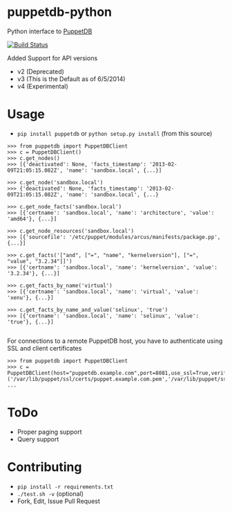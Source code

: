 # puppetdb-python
Python interface to [PuppetDB](http://docs.puppetlabs.com/puppetdb/1.1/index.html)

[![Build Status](https://travis-ci.org/monk-ee/puppetdb-python.png?branch=master)](https://travis-ci.org/monk-ee/puppetdb-python)

Added Support for API versions

* v2 (Deprecated)
* v3 (This is the Default as of 6/5/2014)
* v4 (Experimental)

# Usage

* `pip install puppetdb` or `python setup.py install` (from this source)

```
>>> from puppetdb import PuppetDBClient
>>> c = PuppetDBClient()
>>> c.get_nodes()
>>> [{'deactivated': None, 'facts_timestamp': '2013-02-09T21:05:15.082Z', 'name': 'sandbox.local', {...}]

>>> c.get_node('sandbox.local')
>>> {'deactivated': None, 'facts_timestamp': '2013-02-09T21:05:15.082Z', 'name': 'sandbox.local', {...}

>>> c.get_node_facts('sandbox.local')
>>> [{'certname': 'sandbox.local', 'name': 'architecture', 'value': 'amd64'}, {...}]

>>> c.get_node_resources('sandbox.local')
>>> [{'sourcefile': '/etc/puppet/modules/arcus/manifests/package.pp', {...}]

>>> c.get_facts('["and", ["=", "name", "kernelversion"], ["=", "value", "3.2.34"]]')
>>> [{'certname': 'sandbox.local', 'name': 'kernelversion', 'value': '3.2.34'}, {...}]

>>> c.get_facts_by_name('virtual')
>>> [{'certname': 'sandbox.local', 'name': 'virtual', 'value': 'xenu'}, {...}]

>>> c.get_facts_by_name_and_value('selinux', 'true')
>>> [{'certname': 'sandbox.local', 'name': 'selinux', 'value': 'true'}, {...}]


```

For connections to a remote PuppetDB host, you have to authenticate using SSL and client certificates

```
>>> from puppetdb import PuppetDBClient
>>> c = PuppetDBClient(host="puppetdb.example.com",port=8081,use_ssl=True,verify='/var/lib/puppet/ssl/certs/ca.pem',cert=('/var/lib/puppet/ssl/certs/puppet.example.com.pem','/var/lib/puppet/ssl/private_keys/puppet.example.com.pem'))
...
```


# ToDo

* Proper paging support
* Query support

# Contributing
* `pip install -r requirements.txt`
* `./test.sh -v` (optional)
* Fork, Edit, Issue Pull Request
